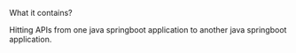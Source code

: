 What it contains?

Hitting APIs from one java springboot application to another java springboot application.
